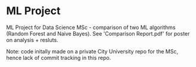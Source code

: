 # ML Project
 ML Project for Data Science MSc - comparison of two ML algorithms (Random Forest and Naive Bayes). See 'Comparison Report.pdf' for poster on analysis + resluts.

Note: code initally made on a private City University repo for the MSc, hence lack of commit tracking in this repo.
